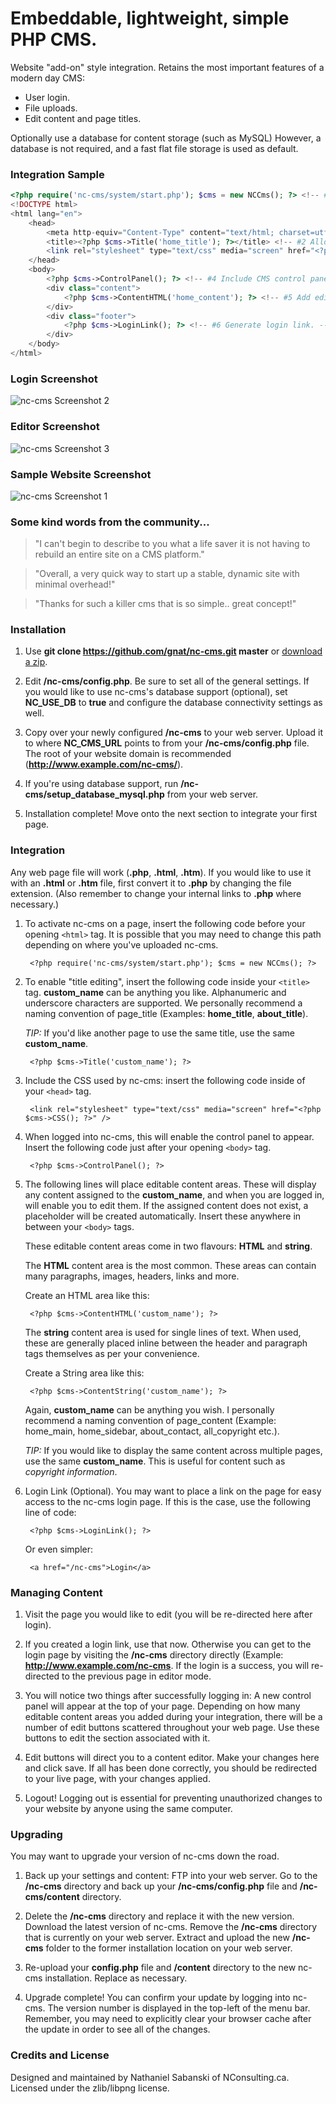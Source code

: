 Embeddable, lightweight, simple PHP CMS.
================================

Website "add-on" style integration. Retains the most important features of a modern day CMS: 

* User login.
* File uploads. 
* Edit content and page titles.

Optionally use a database for content storage (such as MySQL) However, a database is not required, and a fast flat file storage is used as default.

### Integration Sample
```php
<?php require('nc-cms/system/start.php'); $cms = new NCCms(); ?> <!-- #1 Include CMS header. -->
<!DOCTYPE html>
<html lang="en">
    <head>
        <meta http-equiv="Content-Type" content="text/html; charset=utf-8" />
        <title><?php $cms->Title('home_title'); ?></title> <!-- #2 Allow website title editing. -->
        <link rel="stylesheet" type="text/css" media="screen" href="<?php $cms->CSS(); ?>" /> <!-- #3 Include CSS. -->
    </head>
    <body>
        <?php $cms->ControlPanel(); ?> <!-- #4 Include CMS control panel. -->
        <div class="content">
            <?php $cms->ContentHTML('home_content'); ?> <!-- #5 Add editable content area. -->
        </div>
        <div class="footer">
            <?php $cms->LoginLink(); ?> <!-- #6 Generate login link. -->
        </div>
    </body>
</html>
```

### Login Screenshot
<img src="http://i.imgur.com/CFfEaFg.png" alt="nc-cms Screenshot 2" />

### Editor Screenshot
<img src="http://i.imgur.com/kd5S8I9.png" alt="nc-cms Screenshot 3" />

### Sample Website Screenshot
<img src="http://i.imgur.com/I8Kktc2.png" alt="nc-cms Screenshot 1" />

### Some kind words from the community...

> "I can't begin to describe to you what a life saver it is not having to rebuild an entire site on a CMS platform."

> "Overall, a very quick way to start up a stable, dynamic site with minimal overhead!"

> "Thanks for such a killer cms that is so simple.. great concept!"

### Installation

1. Use **git clone https://github.com/gnat/nc-cms.git master** or [download a zip](https://github.com/gnat/nc-cms/archive/master.zip).

2. Edit **/nc-cms/config.php**. Be sure to set all of the general settings. If you would like to use nc-cms's database support (optional), set **NC_USE_DB** to **true** and configure the database connectivity settings as well.

3. Copy over your newly configured **/nc-cms** to your web server. Upload it to where **NC_CMS_URL** points to from your **/nc-cms/config.php** file. The root of your website domain is recommended (**http://www.example.com/nc-cms/**).

4. If you're using database support, run **/nc-cms/setup_database_mysql.php** from your web server.

5. Installation complete! Move onto the next section to integrate your first page.


### Integration

Any web page file will work (**.php**, **.html**, **.htm**). If you would like to use it with an **.html** or **.htm** file, first convert it to **.php** by changing the file extension. (Also remember to change your internal links to **.php** where necessary.)

1. To activate nc-cms on a page, insert the following code before your opening `<html>` tag. It is possible that you may need to change this path depending on where you've uploaded nc-cms.

        <?php require('nc-cms/system/start.php'); $cms = new NCCms(); ?>

2. To enable "title editing", insert the following code inside your `<title>` tag. **custom_name** can be anything you like. Alphanumeric and underscore characters are supported. We personally recommend a naming convention of page_title (Examples: **home_title**, **about_title**). 

	*TIP:* If you'd like another page to use the same title, use the same **custom_name**.

        <?php $cms->Title('custom_name'); ?>

3. Include the CSS used by nc-cms: insert the following code inside of your `<head>` tag.

        <link rel="stylesheet" type="text/css" media="screen" href="<?php $cms->CSS(); ?>" />

4. When logged into nc-cms, this will enable the control panel to appear. Insert the following code just after your opening `<body>` tag.

        <?php $cms->ControlPanel(); ?>

5. The following lines will place editable content areas. These will display any content assigned to the **custom_name**, and when you are logged in, will enable you to edit them. If the assigned content does not exist, a placeholder will be created automatically. Insert these anywhere in between your `<body>` tags.

    These editable content areas come in two flavours: **HTML** and **string**.

    The **HTML** content area is the most common. These areas can contain many paragraphs, images, headers, links and more. 

    Create an HTML area like this:

        <?php $cms->ContentHTML('custom_name'); ?>

    The **string** content area is used for single lines of text. When used, these are generally placed inline between the header and paragraph tags themselves as per your convenience. 

    Create a String area like this:

        <?php $cms->ContentString('custom_name'); ?>

    Again, **custom_name** can be anything you wish. I personally recommend a naming convention of page_content (Example: home_main, home_sidebar, about_contact, all_copyright etc.).

    *TIP:* If you would like to display the same content across multiple pages, use the same **custom_name**. This is useful for content such as *copyright information*.

6. Login Link (Optional). You may want to place a link on the page for easy access to the nc-cms login page. If this is the case, use the following line of code:

        <?php $cms->LoginLink(); ?>

    Or even simpler:

        <a href="/nc-cms">Login</a>

### Managing Content

1. Visit the page you would like to edit (you will be re-directed here after login).

2. If you created a login link, use that now. Otherwise you can get to the login page by visiting the **/nc-cms** directory directly (Example: **http://www.example.com/nc-cms**. If the login is a success, you will re-directed to the previous page in editor mode.

3. You will notice two things after successfully logging in: A new control panel will appear at the top of your page. Depending on how many editable content areas you added during your integration, there will be a number of edit buttons scattered throughout your web page. Use these buttons to edit the section associated with it.

4. Edit buttons will direct you to a content editor. Make your changes here and click save. If all has been done correctly, you should be redirected to your live page, with your changes applied.

5. Logout! Logging out is essential for preventing unauthorized changes to your website by anyone using the same computer.

### Upgrading

You may want to upgrade your version of nc-cms down the road.

1. Back up your settings and content: FTP into your web server. Go to the **/nc-cms** directory and back up your **/nc-cms/config.php** file and **/nc-cms/content** directory.

2. Delete the **/nc-cms** directory and replace it with the new version. Download the latest version of nc-cms. Remove the **/nc-cms** directory that is currently on your web server. Extract and upload the new **/nc-cms** folder to the former installation location on your web server.

3. Re-upload your **config.php** file and **/content** directory to the new nc-cms installation. Replace as necessary.

4. Upgrade complete! You can confirm your update by logging into nc-cms. The version number is displayed in the top-left of the menu bar. Remember, you may need to explicitly clear your browser cache after the update in order to see all of the changes.

### Credits and License

Designed and maintained by Nathaniel Sabanski of NConsulting.ca. Licensed under the zlib/libpng license.
